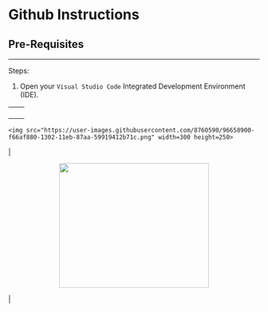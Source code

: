 # Github Instructions

## Pre-Requisites

---

Steps: 
1. Open your `Visual Studio Code` Integrated Development Environment (IDE).

|   |   |
|---|---|
| <p align="center">
    <img src="https://user-images.githubusercontent.com/8760590/96658900-f66af880-1302-11eb-87aa-59919412b71c.png" width=300 height=250>
</p>  | <p align="center">
    <img src="https://user-images.githubusercontent.com/8760590/96659357-ff0ffe80-1303-11eb-822b-096a75f69156.png" width=300 height=250>
</p>  |


